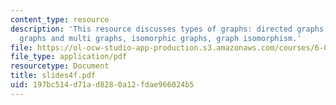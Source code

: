 ```yaml
---
content_type: resource
description: 'This resource discusses types of graphs: directed graphs, undirected
  graphs and multi graphs, isomorphic graphs, graph isomorphism.'
file: https://ol-ocw-studio-app-production.s3.amazonaws.com/courses/6-042j-mathematics-for-computer-science-fall-2005/197bc514d71ad8280a12fdae966024b5_slides4f.pdf
file_type: application/pdf
resourcetype: Document
title: slides4f.pdf
uid: 197bc514-d71a-d828-0a12-fdae966024b5
---
```

